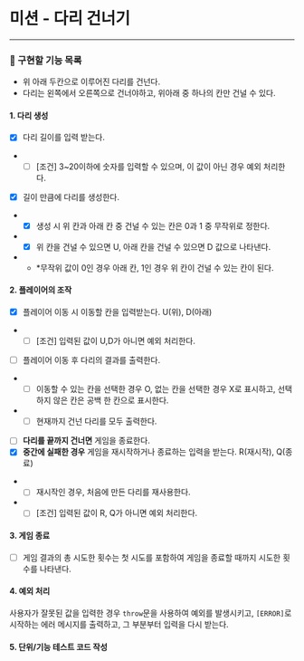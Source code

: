 # 미션 - 다리 건너기

---

### 🚀 구현할 기능 목록

- 위 아래 두칸으로 이루어진 다리를 건넌다.
- 다리는 왼쪽에서 오른쪽으로 건너야하고, 위아래 중 하나의 칸만 건널 수 있다.

#### 1. 다리 생성

- [x] 다리 길이를 입력 받는다.
- - [ ] [조건] 3~20이하에 숫자를 입력할 수 있으며, 이 값이 아닌 경우 예외 처리한다.

- [x] 길이 만큼에 다리를 생성한다.
- - [x] 생성 시 위 칸과 아래 칸 중 건널 수 있는 칸은 0과 1 중 무작위로 정한다.
- - [x] 위 칸을 건널 수 있으면 U, 아래 칸을 건널 수 있으면 D 값으로 나타낸다.
- - \*무작위 값이 0인 경우 아래 칸, 1인 경우 위 칸이 건널 수 있는 칸이 된다.

#### 2. 플레이어의 조작

- [x] 플레이어 이동 시 이동할 칸을 입력받는다. U(위), D(아래)
- - [ ] [조건] 입력된 값이 U,D가 아니면 예외 처리한다.
- [ ] 플레이어 이동 후 다리의 결과를 출력한다.
- - [ ] 이동할 수 있는 칸을 선택한 경우 O, 없는 칸을 선택한 경우 X로 표시하고, 선택하지 않은 칸은 공백 한 칸으로 표시한다.
- - [ ] 현재까지 건넌 다리를 모두 출력한다.

- [ ] **다리를 끝까지 건너면** 게임을 종료한다.
- [x] **중간에 실패한 경우** 게임을 재시작하거나 종료하는 입력을 받는다. R(재시작), Q(종료)
- - [ ] 재시작인 경우, 처음에 만든 다리를 재사용한다.
- - [ ] [조건] 입력된 값이 R, Q가 아니면 예외 처리한다.

#### 3. 게임 종료

- [ ] 게임 결과의 총 시도한 횟수는 첫 시도를 포함하여 게임을 종료할 때까지 시도한 횟수를 나타낸다.

#### 4. 예외 처리

사용자가 잘못된 값을 입력한 경우 `throw`문을 사용하여 예외를 발생시키고, `[ERROR]`로 시작하는 에러 메시지를 출력하고, 그 부분부터 입력을 다시 받는다.

#### 5. 단위/기능 테스트 코드 작성

